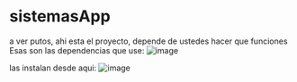 # sistemasApp

a ver putos, ahi esta el proyecto, depende de ustedes hacer que funciones
Esas son las dependencias que use:
![image](https://github.com/octav20/sistemasApp/assets/97319614/9eab0132-0af9-43d2-8a63-05501360a09d)

las instalan desde aqui:
![image](https://github.com/octav20/sistemasApp/assets/97319614/4b4ab7bd-8539-4a5f-9f3d-558c1ab25ea6)
